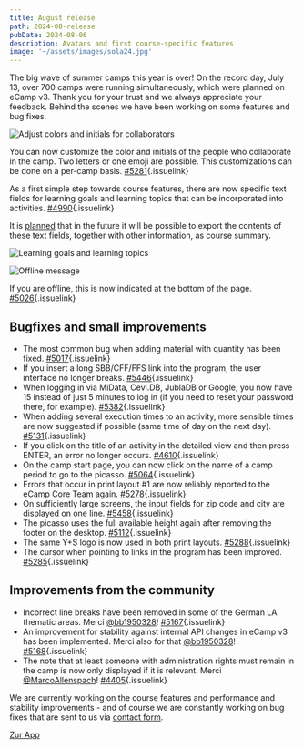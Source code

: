 ```yaml
---
title: August release
path: 2024-08-release
pubDate: 2024-08-06
description: Avatars and first course-specific features
image: '~/assets/images/sola24.jpg'
---
```


The big wave of summer camps this year is over! On the record day, July 13, over 700 camps were running simultaneously, which were planned on eCamp v3. Thank you for your trust and we always appreciate your feedback. Behind the scenes we have been working on some features and bug fixes.

<div class="simple-columns bg-slate-100 dark:bg-slate-800">

![Adjust colors and initials for collaborators](~/assets/images/camp-collaboration-color-en.png)

<div>

You can now customize the color and initials of the people who collaborate in the camp. Two letters or one emoji are possible. This customizations can be done on a per-camp basis. [#5281](https://github.com/ecamp/ecamp3/pull/5281){.issuelink}

</div>

</div>

<div class="simple-columns">

<div>


As a first simple step towards course features, there are now specific text fields for learning goals and learning topics that can be incorporated into activities. [#4990](https://github.com/ecamp/ecamp3/pull/4990){.issuelink}

It is [planned](https://github.com/ecamp/ecamp3/issues/4936) that in the future it will be possible to export the contents of these text fields, together with other information, as course summary.

</div>

![Learning goals and learning topics](~/assets/images/learning-objectives-learning-topics-en.png)

</div>

<div class="simple-columns bg-slate-100 dark:bg-slate-800">

![Offline message](~/assets/images/offline-message-en.png)

<div>

If you are offline, this is now indicated at the bottom of the page. [#5026](https://github.com/ecamp/ecamp3/pull/5026){.issuelink}

</div>

</div>

## Bugfixes and small improvements

- The most common bug when adding material with quantity has been fixed. [#5017](https://github.com/ecamp/ecamp3/pull/5017){.issuelink}
- If you insert a long SBB/CFF/FFS link into the program, the user interface no longer breaks. [#5446](https://github.com/ecamp/ecamp3/issues/5446){.issuelink}
- When logging in via MiData, Cevi.DB, JublaDB or Google, you now have 15 instead of just 5 minutes to log in (if you need to reset your password there, for example). [#5382](https://github.com/ecamp/ecamp3/pull/5382){.issuelink}
- When adding several execution times to an activity, more sensible times are now suggested if possible (same time of day on the next day). [#5131](https://github.com/ecamp/ecamp3/pull/5131){.issuelink}
- If you click on the title of an activity in the detailed view and then press ENTER, an error no longer occurs. [#4610](https://github.com/ecamp/ecamp3/pull/4610){.issuelink}
- On the camp start page, you can now click on the name of a camp period to go to the picasso. [#5064](https://github.com/ecamp/ecamp3/issues/5064){.issuelink}
- Errors that occur in print layout #1 are now reliably reported to the eCamp Core Team again. [#5278](https://github.com/ecamp/ecamp3/pull/5278){.issuelink}
- On sufficiently large screens, the input fields for zip code and city are displayed on one line. [#5458](https://github.com/ecamp/ecamp3/pull/5458){.issuelink}
- The picasso uses the full available height again after removing the footer on the desktop. [#5112](https://github.com/ecamp/ecamp3/pull/5112){.issuelink}
- The same Y+S logo is now used in both print layouts. [#5288](https://github.com/ecamp/ecamp3/pull/5288){.issuelink}
- The cursor when pointing to links in the program has been improved. [#5285](https://github.com/ecamp/ecamp3/pull/5285){.issuelink}

## Improvements from the community
- Incorrect line breaks have been removed in some of the German LA thematic areas. Merci [@bb1950328](https://github.com/bb1950328)! [#5167](https://github.com/ecamp/ecamp3/pull/5167){.issuelink}
- An improvement for stability against internal API changes in eCamp v3 has been implemented. Merci also for that [@bb1950328](https://github.com/bb1950328)! [#5168](https://github.com/ecamp/ecamp3/pull/5168){.issuelink}
- The note that at least someone with administration rights must remain in the camp is now only displayed if it is relevant. Merci [@MarcoAllenspach](https://github.com/MarcoAllenspach)! [#4405](https://github.com/ecamp/ecamp3/pull/4405){.issuelink}

We are currently working on the course features and performance and stability improvements - and of course we are constantly working on bug fixes that are sent to us via [contact form](https://www.ecamp3.ch/de/kontakt/).

<a class="btn secondary mr-4 mb-4" href="https://app.ecamp3.ch" target="_blank">Zur App</a>
